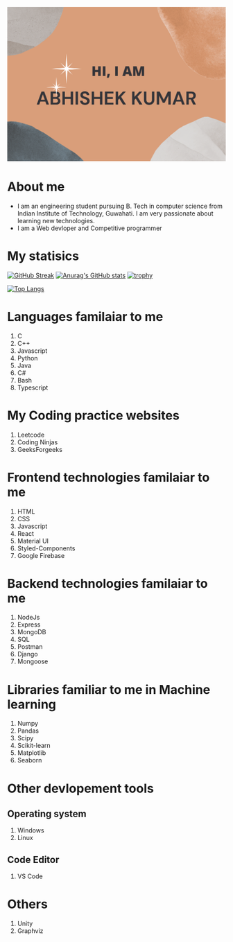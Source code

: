 ![Overview](./img.png)

# About me
- I am an engineering student pursuing B. Tech in computer science from Indian Institute of Technology, Guwahati. I am very passionate about learning new technologies. 
- I am a Web devloper and Competitive programmer

# My statisics

[![GitHub Streak](https://github-readme-streak-stats.herokuapp.com/?user=Abhishekkumar2021&theme=vue-dark)](https://github.com/Abhishekkumar2021/)
[![Anurag's GitHub stats](https://github-readme-stats.vercel.app/api?username=Abhishekkumar2021&theme=vue-dark)](https://github.com/Abhishekkumar2021/)
[![trophy](https://github-profile-trophy.vercel.app/?username=Abhishekkumar2021&theme=onedark)](https://github.com/Abhishekkumar2021/)

[![Top Langs](https://github-readme-stats-git-masterrstaa-rickstaa.vercel.app/api/top-langs/?username=Abhishekkumar2021&theme=dracula)](https://github.com/Abhishekkumar2021/)

# Languages familaiar to me 
1. C
2. C++
3. Javascript
4. Python
5. Java
6. C#
7. Bash
8. Typescript

# My Coding practice websites 
1. Leetcode
2. Coding Ninjas
3. GeeksForgeeks

# Frontend technologies familaiar to me
1. HTML
2. CSS
3. Javascript
4. React
5. Material UI
6. Styled-Components
7. Google Firebase

# Backend technologies familaiar to me
1. NodeJs
2. Express
3. MongoDB
4. SQL
5. Postman
6. Django
7. Mongoose

# Libraries familiar to me in Machine learning
1. Numpy
2. Pandas
3. Scipy
4. Scikit-learn
5. Matplotlib
6. Seaborn

# Other devlopement tools
## Operating system
1. Windows
2. Linux 

## Code Editor
1. VS Code

# Others
1. Unity
2. Graphviz
